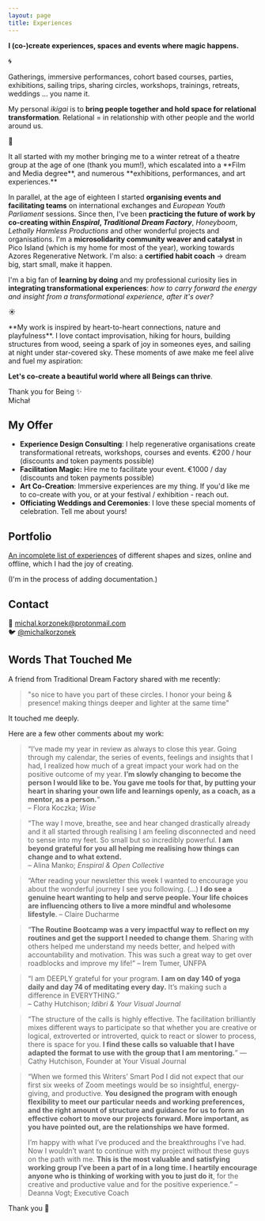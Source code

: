 ```yaml
---
layout: page
title: Experiences
---
```


**I (co-)create experiences, spaces and events where magic happens.**
<p>
🌀
</p>
Gatherings, immersive performances, cohort based courses, parties, exhibitions, sailing trips, sharing circles, workshops, trainings, retreats, weddings ... you name it. 

My personal *ikigai* is to **bring people together and hold space for relational transformation**. Relational = in relationship with other people and the world around us.
<p>
🌳
</p>
It all started with my mother bringing me to a winter retreat of a theatre group at the age of one (thank you mum!), which escalated into a **Film and Media degree**, and numerous **exhibitions, performances, and art experiences.**

In parallel, at the age of eighteen I started **organising events and facilitating teams** on international exchanges and *European Youth Parliament* sessions. Since then, I've been **practicing the future of work by co-creating within *Enspiral*, *Traditional Dream Factory***, *Honeyboom*, *Lethally Harmless Productions* and other wonderful projects and organisations. I'm a **microsolidarity community weaver and catalyst** in Pico Island (which is my home for most of the year), working towards Azores Regenerative Network. I'm also: a **certified habit coach** -> dream big, start small, make it happen. 

I'm a big fan of **learning by doing** and my professional curiosity lies in **integrating transformational experiences**: *how to carry forward the energy and insight from a transformational experience, after it's over?*

<p>
☀️
</p>
**My work is inspired by heart-to-heart connections, nature and playfulness**. I love contact improvisation, hiking for hours, building structures from wood, seeing a spark of joy in someones eyes, and sailing at night under star-covered sky. These moments of awe make me feel alive and fuel my aspiration:

**Let's co-create a beautiful world where all Beings can thrive**.

Thank you for Being ✨ <br>
Michał

## My Offer
- **Experience Design Consulting**: I help regenerative organisations create transformational retreats, workshops, courses and events. €200 / hour (discounts and token payments possible)
- **Facilitation Magic:** Hire me to facilitate your event. €1000 / day (discounts and token payments possible)
- **Art Co-Creation**: Immersive experiences are my thing. If you'd like me to co-create with you, or at your festival / exhibition - reach out.
- **Officiating Weddings and Ceremonies**: I love these special moments of celebration. Tell me about yours!

## Portfolio
[An incomplete list of experiences](/tag/experiences) of different shapes and sizes, online and offline, which I had the joy of creating.

(I'm in the process of adding documentation.)

## Contact

💌 michal.korzonek@protonmail.com <br>
🐦 [@michalkorzonek](https://twitter.com/michalkorzonek)

## Words That Touched Me

A friend from Traditional Dream Factory shared with me recently:

> "so nice to have you part of these circles. I honor your being & presence! making things deeper and lighter at the same time"

It touched me deeply.

Here are a few other comments about my work:

> “I’ve made my year in review as always to close this year. Going through my calendar, the series of events, feelings and insights that I had, I realized how much of a great impact your work had on the positive outcome of my year. **I’m slowly changing to become the person I would like to be. You gave me tools for that, by putting your heart in sharing your own life and learnings openly, as a coach, as a mentor, as a person.**“  
– Flora Koczka; _Wise_

> “The way I move, breathe, see and hear changed drastically already and it all started through realising I am feeling disconnected and need to sense into my feet. So small but so incredibly powerful. **I am beyond grateful for you all helping me realising how things can change and to what extend.**  
– Alina Manko; _Enspiral & Open Collective_

> “After reading your newsletter this week I wanted to encourage you about the wonderful journey I see you following. (...) **I do see a genuine heart wanting to help and serve people. Your life choices are influencing others to live a more mindful and wholesome lifestyle**.
> – Claire Ducharme

> “**The Routine Bootcamp was a very impactful way to reflect on my routines and get the support I needed to change them**. Sharing with others helped me understand my needs better, and helped with accountability and motivation. This was such a great way to get over roadblocks and improve my life!”
– Irem Tumer, UNFPA

> “I am DEEPLY grateful for your program. **I am on day 140 of yoga daily and day 74 of meditating every day.** It’s making such a difference in EVERYTHING.”  
– Cathy Hutchison; _Idibri & Your Visual Journal_

> “The structure of the calls is highly effective. The facilitation brilliantly mixes different ways to participate so that whether you are creative or logical, extroverted or introverted, quick to react or slower to process, there is space for you. **I find these calls so valuable that I have adapted the format to use with the group that I am mentoring.**”
— Cathy Hutchison, Founder at Your Visual Journal

> “When we formed this Writers’ Smart Pod I did not expect that our first six weeks of Zoom meetings would be so insightful, energy-giving, and productive. **You designed the program with enough flexibility to meet our particular needs and working preferences, and the right amount of structure and guidance for us to form an effective cohort to move our projects forward. More important, as you have pointed out, are the relationships we have formed.**
> 
> I’m happy with what I’ve produced and the breakthroughs I’ve had. Now I wouldn’t want to continue with my project without these guys on the path with me. **This is the most valuable and satisfying working group I’ve been a part of in a long time. I heartily encourage anyone who is thinking of working with you to just do it**, for the creative and productive value and for the positive experience.”
– Deanna Vogt; Executive Coach

Thank you 🙏